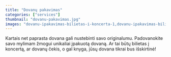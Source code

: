 ```yaml
---
title: "Dovanų pakavimas"
categories: ["services"]
thumbnail: "dovanu-pakavimas.jpg"
images: "dovanu-ipakavimas-bilietas-i-koncerta-1,dovanu-ipakavimas-bilietas-i-koncerta-2,dovanu-ipakavimas-bilietas-i-koncerta-3,dovanu-ipakavimas-bilietas-i-spektakli-1,dovanu-ipakavimas-bilietas-i-spektakli-2"
---
```


Kartais net paprasta dovana gali nustebinti savo originalumu. Padovanokite savo mylimam žmogui unikaliai įpakuotą dovaną. Ar tai būtų bilietas į koncertą, ar dovanų čekis, o gal knyga, jūsų dovana tikrai bus išskirtinė!